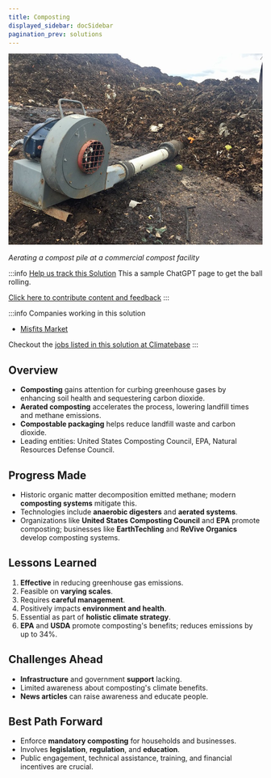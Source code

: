 ```yaml
---
title: Composting
displayed_sidebar: docSidebar
pagination_prev: solutions
---
```


![Cover Image](../static/img/commercial-composting.jpg)

_Aerating a compost pile at a commercial compost facility_

:::info [Help us track this Solution](contribute)
This a sample ChatGPT page to get the ball rolling.

[Click here to contribute content and feedback](contribute)
:::

:::info Companies working in this solution 
- [Misfits Market](https://www.misfitsmarket.com)

Checkout the [jobs listed in this solution at Climatebase](https://climatebase.org/jobs?l=&q=&drawdown_solutions=Composting)
:::

## Overview

- **Composting** gains attention for curbing greenhouse gases by enhancing soil health and sequestering carbon dioxide.
- **Aerated composting** accelerates the process, lowering landfill times and methane emissions.
- **Compostable packaging** helps reduce landfill waste and carbon dioxide.
- Leading entities: United States Composting Council, EPA, Natural Resources Defense Council.

## Progress Made

- Historic organic matter decomposition emitted methane; modern **composting systems** mitigate this.
- Technologies include **anaerobic digesters** and **aerated systems**.
- Organizations like **United States Composting Council** and **EPA** promote composting; businesses like **EarthTechling** and **ReVive Organics** develop composting systems.

## Lessons Learned

1. **Effective** in reducing greenhouse gas emissions.
2. Feasible on **varying scales**.
3. Requires **careful management**.
4. Positively impacts **environment and health**.
5. Essential as part of **holistic climate strategy**.
6. **EPA** and **USDA** promote composting's benefits; reduces emissions by up to 34%.

## Challenges Ahead

- **Infrastructure** and government **support** lacking.
- Limited awareness about composting's climate benefits.
- **News articles** can raise awareness and educate people.

## Best Path Forward

- Enforce **mandatory composting** for households and businesses.
- Involves **legislation**, **regulation**, and **education**.
- Public engagement, technical assistance, training, and financial incentives are crucial.
